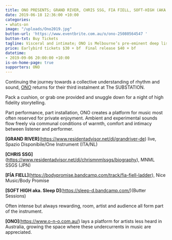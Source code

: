 ```yaml
---
title: ONO PRESENTS; GRAND RIVER, CHRIS SSG, FIA FIELL, SOFT-HIGH (AKA SLEEP D)
date: 2019-06-18 12:36:00 +10:00
categories:
- whats-on
image: "/uploads/Ono2019.jpg"
button-url: 'https://www.eventbrite.com.au/o/ono-25080564547 '
button-txt: Buy Tickets
tagline: Visceral and intimate; ONO is Melbourne’s pre-eminent deep listening experience
price: Earlybird tickets $30 + bf  Final release $40 + bf
datetime:
- 2019-09-06 20:00:00 +10:00
is-on-home-page: true
supporters: ONO
---
```


Continuing the journey towards a collective understanding of rhythm and sound, [ONO](https://www.o-n-o.com.au/) returns for their third instalment at The SUBSTATION. 

Pack a cushion, or grab one provided and snuggle down for a night of high fidelity storytelling.

Part performance, part installation, ONO creates a platform for music most often reserved for private enjoyment. Ambient and experimental sounds flow freely via communal conditions of warmth, comfort and intimacy between listener and performer.

**[GRAND RIVER]**(https://www.residentadvisor.net/dj/grandriver-de) live, Spazio Disponibile/One Instrument (ITA/NL)
<br>

**[CHRIS SSG]**(https://www.residentadvisor.net/dj/chrismnmlssgs/biography), MNML SSGS (JPN)
<br>

**[FÍA FIELL]**(https://bodypromise.bandcamp.com/track/fia-fiell-ladder), Nice Music/Body Promise 
<br>

**[SOFT HIGH aka. Sleep D]**(https://sleep-d.bandcamp.com/)(Butter Sessions)
<br>

Often intense but always rewarding, room, artist and audience all form part of the instrument. 

**[ONO]**(https://www.o-n-o.com.au/) lays a platform for artists less heard in Australia, growing the space where these undercurrents in music are appreciated. 